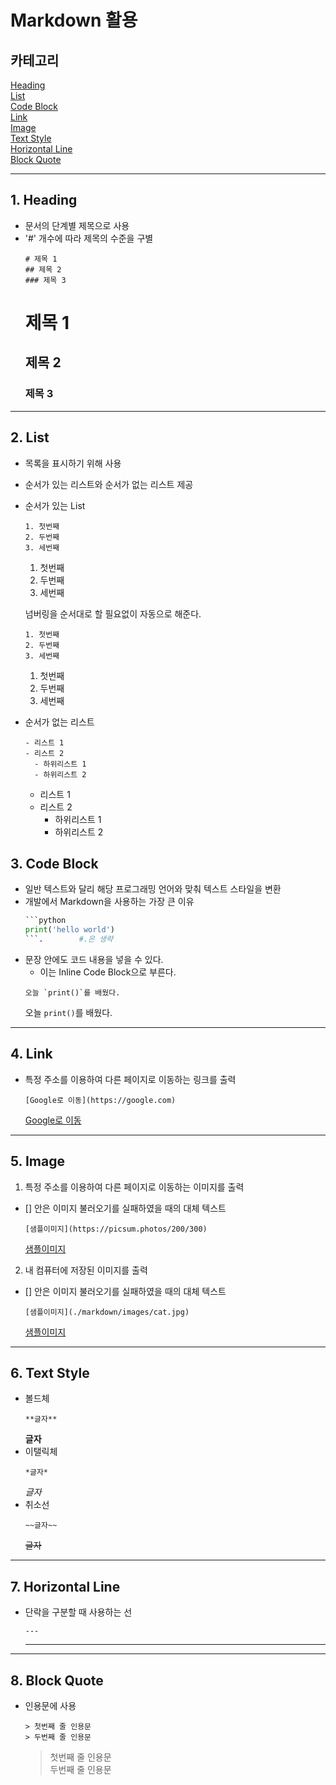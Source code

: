 # Markdown 활용   

## 카테고리   

[Heading](#1-heading)   
[List](#2-list)   
[Code Block](#3-code-block)   
[Link](#4-link)   
[Image](#5-image)   
[Text Style](#6-Text-Style)   
[Horizontal Line](#7-Horizontal-Line)   
[Block Quote](#8-Block-Quote)

---   
## 1. Heading   
- 문서의 단계별 제목으로 사용
- '#' 개수에 따라 제목의 수준을 구별   
  ```
  # 제목 1
  ## 제목 2
  ### 제목 3
  ```
  # 제목 1
  ## 제목 2
  ### 제목 3

---   
## 2. List   
- 목록을 표시하기 위해 사용
- 순서가 있는 리스트와 순서가 없는 리스트 제공   

- 순서가 있는 List
  ```
  1. 첫번째
  2. 두번째
  3. 세번째
  ```
  1. 첫번째
  2. 두번째
  3. 세번째   

  넘버링을 순서대로 할 필요없이 자동으로 해준다.
  ```
  1. 첫번째
  2. 두번째
  3. 세번째
  ```
  1. 첫번째
  2. 두번째
  3. 세번째 

- 순서가 없는 리스트
  ```
  - 리스트 1
  - 리스트 2
    - 하위리스트 1
    - 하위리스트 2
  ```
  - 리스트 1
  - 리스트 2
    - 하위리스트 1
    - 하위리스트 2

## 3. Code Block   
- 일반 텍스트와 달리 해당 프로그래밍 언어와 맞춰 텍스트 스타일을 변환
- 개발에서 Markdown을 사용하는 가장 큰 이유
  ```python
  ```python
  print('hello world')
  ```.        #.은 생략
  ```
- 문장 안에도 코드 내용을 넣을 수 있다.
  - 이는 Inline Code Block으로 부른다.
  ```
  오늘 `print()`를 배웠다.
  ```
  오늘 `print()`를 배웠다.

---   
## 4. Link   
- 특정 주소를 이용하여 다른 페이지로 이동하는 링크를 출력
  ```
  [Google로 이동](https://google.com)
  ```
  [Google로 이동](https://google.com)
---
## 5. Image   
1. 특정 주소를 이용하여 다른 페이지로 이동하는 이미지를 출력
  - [] 안은 이미지 불러오기를 실패하였을 때의 대체 텍스트
    ```  
    [샘플이미지](https://picsum.photos/200/300)
    ```
    [샘플이미지](https://picsum.photos/200/300)
2. 내 컴퓨터에 저장된 이미지를 출력
  - [] 안은 이미지 불러오기를 실패하였을 때의 대체 텍스트
    ```
    [샘플이미지](./markdown/images/cat.jpg)
    ```
    [샘플이미지](./markdown/images/cat.jpg)
---
## 6. Text Style   
- 볼드체
  ```
  **글자**
  ```
  **글자**   
- 이탤릭체
  ```
  *글자*
  ```
  *글자*
- 취소선
  ```
  ~~글자~~
  ```
  ~~글자~~
---
## 7. Horizontal Line   
- 단락을 구분할 때 사용하는 선
  ```
  ---
  ```
  ---

---   
## 8. Block Quote   
- 인용문에 사용
  ```
  > 첫번째 줄 인용문
  > 두번째 줄 인용문
  ```
  > 첫번째 줄 인용문   
  > 두번째 줄 인용문